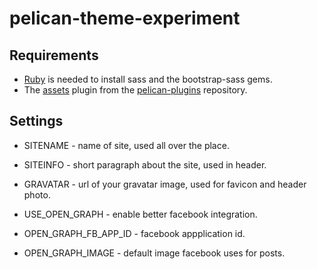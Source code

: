 pelican-theme-experiment
=====================

## Requirements

* [Ruby](http://ruby-lang.com) is needed to install sass and the bootstrap-sass gems.
* The [assets](https://github.com/getpelican/pelican-plugins/tree/master/assets) plugin from the [pelican-plugins](https://github.com/getpelican/pelican-plugins) repository.

## Settings

* SITENAME - name of site, used all over the place.
* SITEINFO - short paragraph about the site, used in header.
* GRAVATAR - url of your gravatar image, used for favicon and header photo.

* USE_OPEN_GRAPH - enable better facebook integration.
* OPEN_GRAPH_FB_APP_ID - facebook appplication id.
* OPEN_GRAPH_IMAGE - default image facebook uses for posts.
